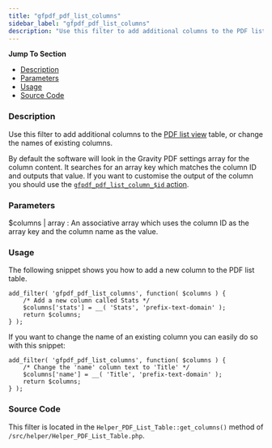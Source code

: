 ```yaml
---
title: "gfpdf_pdf_list_columns"
sidebar_label: "gfpdf_pdf_list_columns"
description: "Use this filter to add additional columns to the PDF list view table, or change the names of existing columns."
---
```


**Jump To Section**

* [Description](#description)
* [Parameters](#parameters)
* [Usage](#usage)
* [Source Code](#source-code)

### Description 

Use this filter to add additional columns to the [PDF list view](user-managing-pdfs.md) table, or change the names of existing columns. 

By default the software will look in the Gravity PDF settings array for the column content. It searches for an array key which matches the column ID and outputs that value. If you want to customise the output of the column you should use the [`gfpdf_pdf_list_column_$id` action](gfpdf_pdf_list_column_id.md).

### Parameters 

$columns | array
:    An associative array which uses the column ID as the array key and the column name as the value.

### Usage 

The following snippet shows you how to add a new column to the PDF list table. 

```
add_filter( 'gfpdf_pdf_list_columns', function( $columns ) {
    /* Add a new column called Stats */
	$columns['stats'] = __( 'Stats', 'prefix-text-domain' );
	return $columns;
} );
```

If you want to change the name of an existing column you can easily do so with this snippet:

```
add_filter( 'gfpdf_pdf_list_columns', function( $columns ) {
	/* Change the 'name' column text to 'Title' */
	$columns['name'] = __( 'Title', 'prefix-text-domain' );
	return $columns;
} );
```

### Source Code 

This filter is located in the `Helper_PDF_List_Table::get_columns()` method of `/src/helper/Helper_PDF_List_Table.php`.